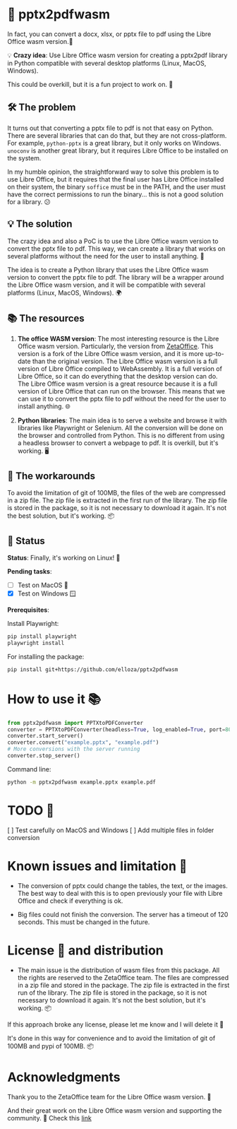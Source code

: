 # 📄 pptx2pdfwasm

In fact, you can convert a docx, xlsx, or pptx file to pdf using the Libre Office wasm version.🚀

💡 **Crazy idea**: Use Libre Office wasm version for creating a pptx2pdf library in Python compatible with several desktop platforms (Linux, MacOS, Windows).

This could be overkill, but it is a fun project to work on. 🎉

## 🛠️ The problem

It turns out that converting a pptx file to pdf is not that easy on Python. There are several libraries that can do that, but they are not cross-platform. For example, `python-pptx` is a great library, but it only works on Windows. `unoconv` is another great library, but it requires Libre Office to be installed on the system.

In my humble opinion, the straightforward way to solve this problem is to use Libre Office, but it requires that the final user has Libre Office installed on their system, the binary `soffice` must be in the PATH, and the user must have the correct permissions to run the binary... this is not a good solution for a library. 😕

## 💡 The solution

The crazy idea and also a PoC is to use the Libre Office wasm version to convert the pptx file to pdf. This way, we can create a library that works on several platforms without the need for the user to install anything. 🚀

The idea is to create a Python library that uses the Libre Office wasm version to convert the pptx file to pdf. The library will be a wrapper around the Libre Office wasm version, and it will be compatible with several platforms (Linux, MacOS, Windows). 🌍

## 📚 The resources

1. **The office WASM version**: The most interesting resource is the Libre Office wasm version. Particularly, the version from [ZetaOffice](https://github.com/allotropia/zetajs). This version is a fork of the Libre Office wasm version, and it is more up-to-date than the original version. The Libre Office wasm version is a full version of Libre Office compiled to WebAssembly. It is a full version of Libre Office, so it can do everything that the desktop version can do. The Libre Office wasm version is a great resource because it is a full version of Libre Office that can run on the browser. This means that we can use it to convert the pptx file to pdf without the need for the user to install anything. 🌐

2. **Python libraries**: The main idea is to serve a website and browse it with libraries like Playwright or Selenium. All the conversion will be done on the browser and controlled from Python. This is no different from using a headless browser to convert a webpage to pdf. It is overkill, but it's working. 🖥️

## 🔧 The workarounds

To avoid the limitation of git of 100MB, the files of the web are compressed in a zip file. The zip file is extracted in the first run of the library. The zip file is stored in the package, so it is not necessary to download it again. It's not the best solution, but it's working. 📦

## 🚀 Status

**Status**: Finally, it's working on Linux! 🎉

**Pending tasks**:

- [ ] Test on MacOS 🍏
- [X] Test on Windows 🪟

**Prerequisites**:

Install Playwright:

```bash
pip install playwright
playwright install
```

For installing the package:

```bash
pip install git+https://github.com/elloza/pptx2pdfwasm
```

# How to use it 📚

```python
from pptx2pdfwasm import PPTXtoPDFConverter
converter = PPTXtoPDFConverter(headless=True, log_enabled=True, port=8000)
converter.start_server()
converter.convert("example.pptx", "example.pdf")
# More conversions with the server running
converter.stop_server()
```

Command line:

```bash
python -m pptx2pdfwasm example.pptx example.pdf
```

# TODO 📝

[ ] Test carefully on MacOS and Windows
[ ] Add multiple files in folder conversion


# Known issues and limitation 🐞

* The conversion of pptx could change the tables, the text, or the images. The best way to deal with this is to open previously your file with Libre Office and check if everything is ok.

* Big files could not finish the conversion. The server has a timeout of 120 seconds. This must be changed in the future.


# License 📜 and distribution

* The main issue is the distribution of wasm files from this package. All the rights are reserved to the ZetaOffice team. The files are compressed in a zip file and stored in the package. The zip file is extracted in the first run of the library. The zip file is stored in the package, so it is not necessary to download it again. It's not the best solution, but it's working. 📦

If this approach broke any license, please let me know and I will delete it 📧

It's done in this way for convenience and to avoid the limitation of git of 100MB and pypi of 100MB. 📦

# Acknowledgments

Thank you to the ZetaOffice team for the Libre Office wasm version. 🙏

And their great work on the Libre Office wasm version and supporting the community. 🌟
Check this [link](https://github.com/allotropia/zetajs/issues/11)